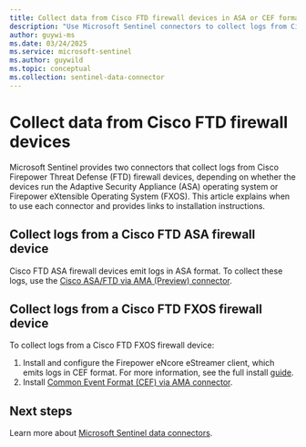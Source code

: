 ```yaml
---
title: Collect data from Cisco FTD firewall devices in ASA or CEF format
description: "Use Microsoft Sentinel connectors to collect logs from Cisco FTD firewall devices in Adaptive Security Appliance (ASA) and Common Event Format (CEF) formats."
author: guywi-ms
ms.date: 03/24/2025
ms.service: microsoft-sentinel
ms.author: guywild
ms.topic: conceptual
ms.collection: sentinel-data-connector
---
```


# Collect data from Cisco FTD firewall devices

Microsoft Sentinel provides two connectors that collect logs from Cisco Firepower Threat Defense (FTD) firewall devices, depending on whether the devices run the Adaptive Security Appliance (ASA) operating system or Firepower eXtensible Operating System (FXOS). This article explains when to use each connector and provides links to installation instructions.

## Collect logs from a Cisco FTD ASA firewall device

Cisco FTD ASA firewall devices emit logs in ASA format. To collect these logs, use the [Cisco ASA/FTD via AMA (Preview) connector](../sentinel/data-connectors/cisco-asa-ftd-via-ama.md). 

## Collect logs from a Cisco FTD FXOS firewall device

To collect logs from a Cisco FTD FXOS firewall device:

1. Install and configure the Firepower eNcore eStreamer client, which emits logs in CEF format. For more information, see the full install [guide](https://www.cisco.com/c/en/us/td/docs/security/firepower/670/api/eStreamer_enCore/eStreamereNcoreSentinelOperationsGuide_409.html).
1. Install [Common Event Format (CEF) via AMA connector](connect-cef-syslog-ama.md). 

## Next steps

Learn more about [Microsoft Sentinel data connectors](connect-data-sources.md).
